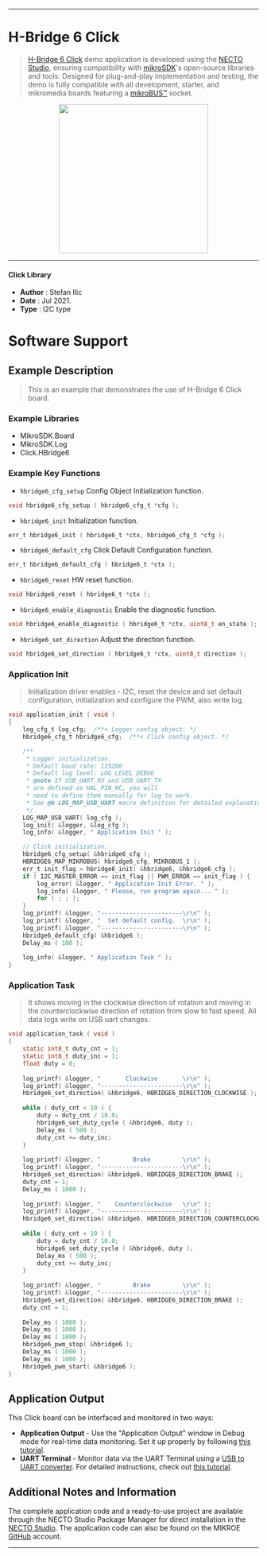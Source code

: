 
---
# H-Bridge 6 Click

> [H-Bridge 6 Click](https://www.mikroe.com/?pid_product=MIKROE-4289) demo application is developed using
the [NECTO Studio](https://www.mikroe.com/necto), ensuring compatibility with [mikroSDK](https://www.mikroe.com/mikrosdk)'s
open-source libraries and tools. Designed for plug-and-play implementation and testing, the demo is fully compatible with
all development, starter, and mikromedia boards featuring a [mikroBUS&trade;](https://www.mikroe.com/mikrobus) socket.

<p align="center">
  <img src="https://www.mikroe.com/?pid_product=MIKROE-4289&image=1" height=300px>
</p>

---

#### Click Library

- **Author**        : Stefan Ilic
- **Date**          : Jul 2021.
- **Type**          : I2C type

# Software Support

## Example Description

> This is an example that demonstrates the use of H-Bridge 6 Click board.

### Example Libraries

- MikroSDK.Board
- MikroSDK.Log
- Click.HBridge6

### Example Key Functions

- `hbridge6_cfg_setup` Config Object Initialization function.
```c
void hbridge6_cfg_setup ( hbridge6_cfg_t *cfg );
```

- `hbridge6_init` Initialization function.
```c
err_t hbridge6_init ( hbridge6_t *ctx, hbridge6_cfg_t *cfg );
```

- `hbridge6_default_cfg` Click Default Configuration function.
```c
err_t hbridge6_default_cfg ( hbridge6_t *ctx );
```

- `hbridge6_reset` HW reset function.
```c
void hbridge6_reset ( hbridge6_t *ctx );
```

- `hbridge6_enable_diagnostic` Enable the diagnostic function.
```c
void hbridge6_enable_diagnostic ( hbridge6_t *ctx, uint8_t en_state );
```

- `hbridge6_set_direction` Adjust the direction function.
```c
void hbridge6_set_direction ( hbridge6_t *ctx, uint8_t direction );
```

### Application Init

> Initialization driver enables - I2C, reset the device and set default configuration, initialization and configure the PWM, also write log.

```c
void application_init ( void ) 
{
    log_cfg_t log_cfg;  /**< Logger config object. */
    hbridge6_cfg_t hbridge6_cfg;  /**< Click config object. */

    /** 
     * Logger initialization.
     * Default baud rate: 115200
     * Default log level: LOG_LEVEL_DEBUG
     * @note If USB_UART_RX and USB_UART_TX 
     * are defined as HAL_PIN_NC, you will 
     * need to define them manually for log to work. 
     * See @b LOG_MAP_USB_UART macro definition for detailed explanation.
     */
    LOG_MAP_USB_UART( log_cfg );
    log_init( &logger, &log_cfg );
    log_info( &logger, " Application Init " );

    // Click initialization.
    hbridge6_cfg_setup( &hbridge6_cfg );
    HBRIDGE6_MAP_MIKROBUS( hbridge6_cfg, MIKROBUS_1 );
    err_t init_flag = hbridge6_init( &hbridge6, &hbridge6_cfg );
    if ( I2C_MASTER_ERROR == init_flag || PWM_ERROR == init_flag ) {
        log_error( &logger, " Application Init Error. " );
        log_info( &logger, " Please, run program again... " );
        for ( ; ; );
    }
    log_printf( &logger, "-----------------------\r\n" );
    log_printf( &logger, "  Set default config.  \r\n" );
    log_printf( &logger, "-----------------------\r\n" );
    hbridge6_default_cfg( &hbridge6 );
    Delay_ms ( 100 );
    
    log_info( &logger, " Application Task " );
}
```

### Application Task

> It shows moving in the clockwise direction of rotation and moving in the counterclockwise direction of rotation from slow to fast speed. All data logs write on USB uart changes.

```c
void application_task ( void ) 
{
    static int8_t duty_cnt = 1;
    static int8_t duty_inc = 1;
    float duty = 0;
    
    log_printf( &logger, "       Clockwise       \r\n" );
    log_printf( &logger, "-----------------------\r\n" );
    hbridge6_set_direction( &hbridge6, HBRIDGE6_DIRECTION_CLOCKWISE );
    
    while ( duty_cnt < 10 ) {
        duty = duty_cnt / 10.0;
        hbridge6_set_duty_cycle ( &hbridge6, duty );
        Delay_ms ( 500 );
        duty_cnt += duty_inc;
    }
    
    log_printf( &logger, "         Brake         \r\n" );
    log_printf( &logger, "-----------------------\r\n" );
    hbridge6_set_direction( &hbridge6, HBRIDGE6_DIRECTION_BRAKE );
    duty_cnt = 1;
    Delay_ms ( 1000 );
    
    log_printf( &logger, "    Counterclockwise   \r\n" );
    log_printf( &logger, "-----------------------\r\n" );
    hbridge6_set_direction( &hbridge6, HBRIDGE6_DIRECTION_COUNTERCLOCKWISE );
    
    while ( duty_cnt < 10 ) {
        duty = duty_cnt / 10.0;
        hbridge6_set_duty_cycle ( &hbridge6, duty );
        Delay_ms ( 500 );
        duty_cnt += duty_inc;
    }
    
    log_printf( &logger, "         Brake         \r\n" );
    log_printf( &logger, "-----------------------\r\n" );
    hbridge6_set_direction( &hbridge6, HBRIDGE6_DIRECTION_BRAKE );
    duty_cnt = 1;
    
    Delay_ms ( 1000 );
    Delay_ms ( 1000 );
    Delay_ms ( 1000 );
    hbridge6_pwm_stop( &hbridge6 );
    Delay_ms ( 1000 );
    Delay_ms ( 1000 );
    hbridge6_pwm_start( &hbridge6 );
}
```


## Application Output

This Click board can be interfaced and monitored in two ways:
- **Application Output** - Use the "Application Output" window in Debug mode for real-time data monitoring.
Set it up properly by following [this tutorial](https://www.youtube.com/watch?v=ta5yyk1Woy4).
- **UART Terminal** - Monitor data via the UART Terminal using
a [USB to UART converter](https://www.mikroe.com/click/interface/usb?interface*=uart,uart). For detailed instructions,
check out [this tutorial](https://help.mikroe.com/necto/v2/Getting%20Started/Tools/UARTTerminalTool).

## Additional Notes and Information

The complete application code and a ready-to-use project are available through the NECTO Studio Package Manager for 
direct installation in the [NECTO Studio](https://www.mikroe.com/necto). The application code can also be found on
the MIKROE [GitHub](https://github.com/MikroElektronika/mikrosdk_click_v2) account.

---
